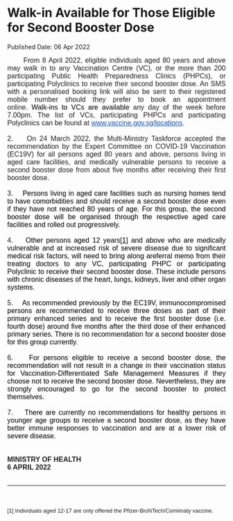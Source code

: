 <html>
    <meta http-equiv="Content-Type" content="text/html; charset=utf-8"/>
    <meta charset="utf-8"/>
    <title>Walk-in Available for Those Eligible for Second Booster Dose</title>
    <body><h1>Walk-in Available for Those Eligible for Second Booster Dose</h1>
    <p>Published Date: 06 Apr 2022</p> <p style="color: rgb(34, 34, 34); margin: 0px; font-size: small; font-family: Arial, Helvetica, sans-serif; text-align: justify;"><span style="font-family: Arial;"><span style="font-size: 16px;">&nbsp; &nbsp; &nbsp; From 8 April 2022, eligible individuals aged 80 years and above may walk in to any Vaccination Centre (VC), or the more than 200 participating Public Health Preparedness Clinics (PHPCs), or participating Polyclinics to receive their second booster dose. An SMS with a personalised booking link will also be sent to their registered mobile number should they prefer to book an appointment online.&nbsp;<span style="color: black;">Walk-ins to VCs are available&nbsp;</span>any day of the week before 7.00pm. The list of VCs, participating PHPCs and participating Polyclinics can be found at&nbsp;<a href="http://www.vaccine.gov.sg/locations" target="_blank" data-saferedirecturl="https://www.google.com/url?q=http://www.vaccine.gov.sg/locations&amp;source=gmail&amp;ust=1649323725239000&amp;usg=AOvVaw1LD4ZP-yNAmtjvgmzYI6c7" style="color: rgb(17, 85, 204);"><span style="text-decoration: underline;">www.vaccine.gov.sg/locations</span></a>.</span></span></p><p style="color: rgb(34, 34, 34); margin: 0in; font-size: 12pt; font-family: Arial, sans-serif; text-align: justify;"><span style="font-family: Arial;"><span>&nbsp;</span></span></p><p style="color: rgb(34, 34, 34); margin: 0in; font-size: 11pt; font-family: Calibri, sans-serif; text-align: justify;"><span style="font-size: 16px;"><span style="font-family: Arial;">2.<span style="font-stretch: normal;">&nbsp; &nbsp;&nbsp;</span>On 24 March 2022, the Multi-Ministry Taskforce accepted the recommendation by the Expert Committee on COVID-19 Vaccination (EC19V) for all persons aged 80 years and above, persons living in aged care facilities, and medically vulnerable persons to receive a second booster dose from about five months after receiving their first booster dose.</span></span></p><p style="color: rgb(34, 34, 34); margin: 0in; font-size: 11pt; font-family: Calibri, sans-serif; text-align: justify;"><span style="font-size: 16px;"><span style="font-family: Arial;">&nbsp;</span></span></p><p style="color: rgb(34, 34, 34); margin: 0in; font-size: 11pt; font-family: Calibri, sans-serif; text-align: justify;"><span style="font-size: 16px;"><span style="font-family: Arial;">3.&nbsp; &nbsp;&nbsp;<span style="color: black;">Persons living in aged care facilities such as nursing homes tend to have comorbidities and should receive a second booster dose even if they have not reached 80 years of age. For this group, the second booster dose will be organised through the respective aged care facilities and rolled out progressively.</span></span></span></p><p style="color: rgb(34, 34, 34); margin: 0in; font-size: 11pt; font-family: Calibri, sans-serif; text-align: justify;"><span style="font-size: 16px;"><span style="font-family: Arial;">&nbsp;</span></span></p><p style="color: rgb(34, 34, 34); margin: 0in; font-size: 11pt; font-family: Calibri, sans-serif; text-align: justify;"><span style="font-size: 16px;"><span style="font-family: Arial;">4.&nbsp; &nbsp;&nbsp;<span style="color: black;">Other persons aged 12 years</span><a href="https://mail.google.com/mail/u/1/#m_6636697890166717700__ftn1" name="m_6636697890166717700__ftnref1" title="" style="color: rgb(17, 85, 204);"><span><span style="color: black;">[1]</span></span></a><span style="color: black;">&nbsp;and above who are medically vulnerable and at increased risk of severe disease due to significant medical risk factors, will need to bring along a<strong></strong>referral memo from their treating doctors to any VC, participating PHPC or participating Polyclinic to receive their second booster dose.&nbsp;</span><span style="color: black;">These include persons with chronic diseases of the heart, lungs, kidneys, liver and other organ systems.</span></span></span></p><p style="color: rgb(34, 34, 34); margin: 0in 0in 0in 0.5in; font-size: 11pt; font-family: Calibri, sans-serif;"><span style="font-size: 16px;"><span style="font-family: Arial;">&nbsp;</span></span></p><p style="color: rgb(34, 34, 34); margin: 0in; font-size: 11pt; font-family: Calibri, sans-serif; text-align: justify;"><span style="font-size: 16px;"><span style="font-family: Arial;">5.&nbsp; &nbsp;&nbsp;<span style="color: black;">As recommended previously by the EC19V, immunocompromised persons are recommended to receive three doses as part of their primary enhanced series and to receive the first booster dose (i.e. fourth dose) around five months after the third dose of their enhanced primary series. There is no recommendation for a second booster dose for this group currently.</span></span></span></p><p style="color: rgb(34, 34, 34); margin: 0in; font-size: 11pt; font-family: Calibri, sans-serif; text-align: justify;"><span style="font-size: 16px;"><span style="font-family: Arial;">&nbsp;</span></span></p><p style="color: rgb(34, 34, 34); margin: 0in; font-size: 11pt; font-family: Calibri, sans-serif; text-align: justify;"><span style="font-size: 16px;"><span style="font-family: Arial;">6.&nbsp; &nbsp;&nbsp;<span style="color: black;">For persons eligible to receive a second booster dose, the recommendation will not result in a change in their vaccination status for Vaccination-Differentiated Safe Management Measures if they choose not to receive the second booster dose. Nevertheless, they are strongly encouraged to go for the second booster to protect themselves.</span></span></span></p><p style="color: rgb(34, 34, 34); margin: 0in 0in 0in 0.5in; font-size: 11pt; font-family: Calibri, sans-serif;"><span style="font-size: 16px;"><span style="font-family: Arial;">&nbsp;</span></span></p><p style="color: rgb(34, 34, 34); margin: 0in; font-size: 11pt; font-family: Calibri, sans-serif; text-align: justify;"><span style="font-size: 16px;"><span style="font-family: Arial;">7.&nbsp; &nbsp;&nbsp;<span style="color: black;">There are currently no recommendations for healthy persons in younger age groups to receive a second booster dose, as they have better immune responses to vaccination and are at a lower risk of severe disease.</span></span></span></p><p style="color: rgb(34, 34, 34); margin: 0in; font-size: 11pt; font-family: Calibri, sans-serif; text-align: justify;"><span style="font-size: 16px;"><span style="font-family: Arial;">&nbsp;</span></span></p><p style="color: rgb(34, 34, 34); margin: 0in; font-size: 11pt; font-family: Calibri, sans-serif; text-align: justify;"><span style="font-size: 16px;"><span style="font-family: Arial;">&nbsp;</span></span></p><p style="color: rgb(34, 34, 34); margin: 0px; font-size: small; font-family: Arial, Helvetica, sans-serif;"><span style="font-size: 16px;"><span style="font-family: Arial;"><strong>MINISTRY OF HEALTH</strong></span></span></p><p style="color: rgb(34, 34, 34); margin: 0px; font-size: small; font-family: Arial, Helvetica, sans-serif;"><span style="font-size: 16px;"><span style="font-family: Arial;"><strong>6 APRIL 2022</strong></span></span></p><p style="color: rgb(34, 34, 34); margin: 0px; font-size: small; font-family: Arial, Helvetica, sans-serif;"><span style="font-size: 16px;"><span style="font-family: Arial;"><strong>&nbsp;</strong></span></span></p><hr><p style="color: rgb(34, 34, 34); margin: 0px; font-size: small; font-family: Arial, Helvetica, sans-serif;"><span style="font-size: 16px;"><span style="font-family: Arial;"><strong><br></strong></span></span></p><p style="color: rgb(34, 34, 34); margin: 0px; font-size: small; font-family: Arial, Helvetica, sans-serif;"><span style="font-size: 16px;"><span style="font-family: Arial;"><strong><br></strong></span></span></p><p style="color: rgb(34, 34, 34); margin: 0px; font-size: small; font-family: Arial, Helvetica, sans-serif;"><span style="font-family: Arial; font-size: 13px;">[1] Individuals aged 12-17 are only offered the Pfizer-BioNTech/Comirnaty vaccine.</span></p></body>
</html>